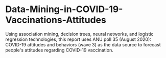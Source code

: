# Data-Mining-in-COVID-19-Vaccinations-Attitudes
Using association mining, decision trees, neural networks, and logistic regression technologies, this report uses ANU poll 35 (August 2020): COVID-19 attitudes and behaviors (wave 3) as the data source to forecast people's attitudes regarding COVID-19 vaccination.
